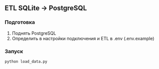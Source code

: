 ## ETL SQLite -> PostgreSQL

### Подготовка

1. Поднять PostgreSQL 
2. Определить в настройки подключения и ETL в .env (.env.example)

### Запуск
```bash
python load_data.py
```

